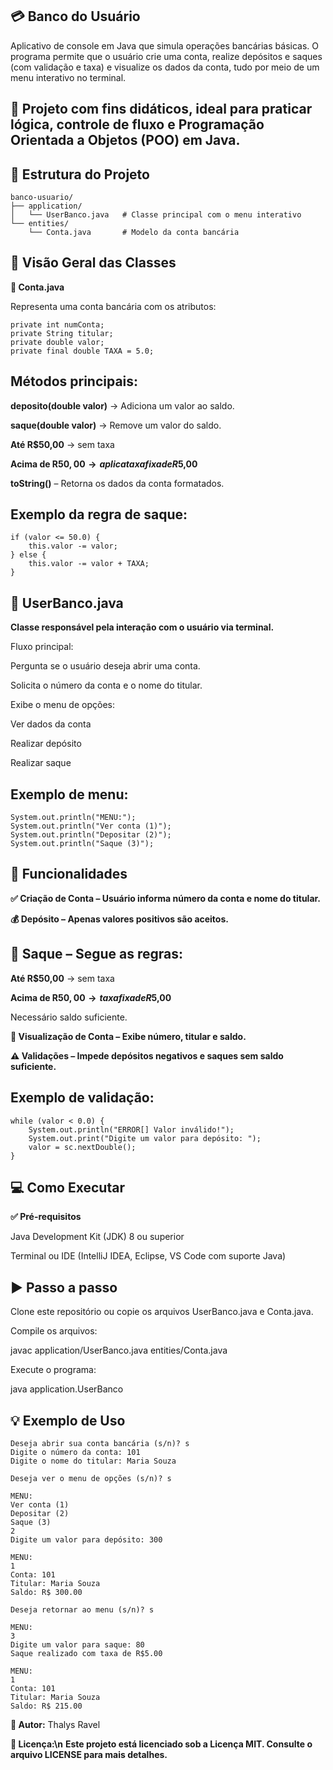 ## 💳 Banco do Usuário

Aplicativo de console em Java que simula operações bancárias básicas.
O programa permite que o usuário crie uma conta, realize depósitos e saques (com validação e taxa) e visualize os dados da conta,
tudo por meio de um menu interativo no terminal.

## 📌 Projeto com fins didáticos, ideal para praticar lógica, controle de fluxo e Programação Orientada a Objetos (POO) em Java.

## 📂 Estrutura do Projeto
```
banco-usuario/
├── application/
│   └── UserBanco.java   # Classe principal com o menu interativo
└── entities/
    └── Conta.java       # Modelo da conta bancária
```
## 🧠 Visão Geral das Classes
**🧾 Conta.java**

Representa uma conta bancária com os atributos:
```
private int numConta;
private String titular;
private double valor;
private final double TAXA = 5.0;
```

## Métodos principais:

**deposito(double valor)** → Adiciona um valor ao saldo.

**saque(double valor)** → Remove um valor do saldo.

**Até R$50,00** → sem taxa

**Acima de R$50,00 → aplica taxa fixa de R$5,00**

**toString()** – Retorna os dados da conta formatados.

## Exemplo da regra de saque:
```
if (valor <= 50.0) {
    this.valor -= valor;
} else {
    this.valor -= valor + TAXA;
}
```
## 🧾 UserBanco.java

**Classe responsável pela interação com o usuário via terminal.**

Fluxo principal:

Pergunta se o usuário deseja abrir uma conta.

Solicita o número da conta e o nome do titular.

Exibe o menu de opções:

Ver dados da conta

Realizar depósito

Realizar saque

## Exemplo de menu:
```
System.out.println("MENU:");
System.out.println("Ver conta (1)");
System.out.println("Depositar (2)");
System.out.println("Saque (3)");
```
## 🔧 Funcionalidades

**✅ Criação de Conta – Usuário informa número da conta e nome do titular.**

**💰 Depósito – Apenas valores positivos são aceitos.**

## 🏧 Saque – Segue as regras:

**Até R$50,00** → sem taxa

**Acima de R$50,00 → taxa fixa de R$5,00**

Necessário saldo suficiente.

**📄 Visualização de Conta – Exibe número, titular e saldo.**

**⚠️ Validações – Impede depósitos negativos e saques sem saldo suficiente.**

## Exemplo de validação:
```
while (valor < 0.0) {
    System.out.println("ERROR[] Valor inválido!");
    System.out.print("Digite um valor para depósito: ");
    valor = sc.nextDouble();
}
```
## 💻 Como Executar
**✅ Pré-requisitos**

Java Development Kit (JDK) 8 ou superior

Terminal ou IDE (IntelliJ IDEA, Eclipse, VS Code com suporte Java)

## ▶️ Passo a passo

Clone este repositório ou copie os arquivos UserBanco.java e Conta.java.

Compile os arquivos:

javac application/UserBanco.java entities/Conta.java

Execute o programa:

java application.UserBanco

## 💡 Exemplo de Uso
```
Deseja abrir sua conta bancária (s/n)? s
Digite o número da conta: 101
Digite o nome do titular: Maria Souza

Deseja ver o menu de opções (s/n)? s

MENU:
Ver conta (1)
Depositar (2)
Saque (3)
2
Digite um valor para depósito: 300

MENU:
1
Conta: 101
Titular: Maria Souza
Saldo: R$ 300.00

Deseja retornar ao menu (s/n)? s

MENU:
3
Digite um valor para saque: 80
Saque realizado com taxa de R$5.00

MENU:
1
Conta: 101
Titular: Maria Souza
Saldo: R$ 215.00
````
**👤 Autor:**
Thalys Ravel

**📄 Licença:\n**
**Este projeto está licenciado sob a Licença MIT. Consulte o arquivo LICENSE
 para mais detalhes.**
